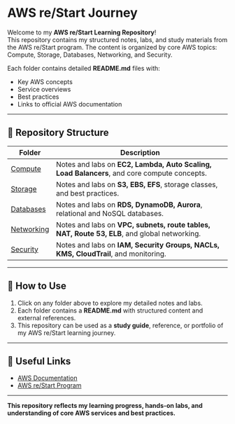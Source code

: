 # AWS re/Start Journey

Welcome to my **AWS re/Start Learning Repository**!  
This repository contains my structured notes, labs, and study materials from the AWS re/Start program. The content is organized by core AWS topics: Compute, Storage, Databases, Networking, and Security.

Each folder contains detailed **README.md** files with:

- Key AWS concepts  
- Service overviews  
- Best practices  
- Links to official AWS documentation  

---

## 📂 Repository Structure

| Folder | Description |
|--------|-------------|
| [Compute](./Compute) | Notes and labs on **EC2, Lambda, Auto Scaling, Load Balancers**, and core compute concepts. |
| [Storage](./Storage) | Notes and labs on **S3, EBS, EFS**, storage classes, and best practices. |
| [Databases](./Databases) | Notes and labs on **RDS, DynamoDB, Aurora**, relational and NoSQL databases. |
| [Networking](./Networking) | Notes and labs on **VPC, subnets, route tables, NAT, Route 53, ELB**, and global networking. |
| [Security](./Security) | Notes and labs on **IAM, Security Groups, NACLs, KMS, CloudTrail**, and monitoring. |

---

## 📖 How to Use

1. Click on any folder above to explore my detailed notes and labs.  
2. Each folder contains a **README.md** with structured content and external references.  
3. This repository can be used as a **study guide**, reference, or portfolio of my AWS re/Start learning journey.  

---

## 🔗 Useful Links

- [AWS Documentation](https://docs.aws.amazon.com/)  
- [AWS re/Start Program](https://aws.amazon.com/training/restart/)  

---

**This repository reflects my learning progress, hands-on labs, and understanding of core AWS services and best practices.**
